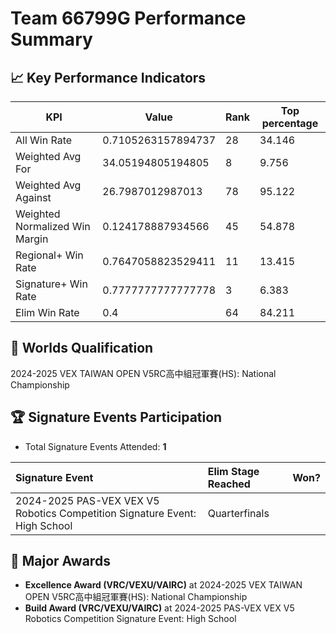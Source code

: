 # Team 66799G Performance Summary

## 📈 Key Performance Indicators
| KPI | Value | Rank | Top percentage |
| --- | ----- | ---- | ----- |
| All Win Rate | 0.7105263157894737 | 28 | 34.146 |
| Weighted Avg For | 34.05194805194805 | 8 | 9.756 |
| Weighted Avg Against | 26.7987012987013 | 78 | 95.122 |
| Weighted Normalized Win Margin | 0.124178887934566 | 45 | 54.878 |
| Regional+ Win Rate | 0.7647058823529411 | 11 | 13.415 |
| Signature+ Win Rate | 0.7777777777777778 | 3 | 6.383 |
| Elim Win Rate | 0.4 | 64 | 84.211 |


## 🎯 Worlds Qualification
2024-2025 VEX TAIWAN OPEN V5RC高中組冠軍賽(HS): National Championship

## 🏆 Signature Events Participation
- Total Signature Events Attended: **1**

| Signature Event | Elim Stage Reached | Won? |
|:----------------|:-------------------|:----|
| 2024-2025 PAS-VEX VEX V5 Robotics Competition Signature Event: High School | Quarterfinals |  |


## 🥇 Major Awards
- **Excellence Award (VRC/VEXU/VAIRC)** at 2024-2025 VEX TAIWAN OPEN V5RC高中組冠軍賽(HS): National Championship
- **Build Award (VRC/VEXU/VAIRC)** at 2024-2025 PAS-VEX VEX V5 Robotics Competition Signature Event: High School

